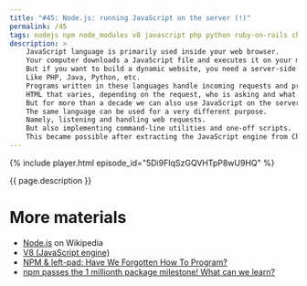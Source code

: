 ```yaml
---
title: "#45: Node.js: running JavaScript on the server (!)"
permalink: /45
tags: nodejs npm node_modules v8 javascript php python ruby-on-rails chrome
description: >
    JavaScript language is primarily used inside your web browser.
    Your computer downloads a JavaScript file and executes it on your machine.
    But if you want to build a dynamic website, you need a server-side language.
    Like PHP, Java, Python, etc.
    Programs written in these languages handle incoming requests and produce dynamic HTML.
    HTML that varies, depending on the request, who is asking and what data is available in the underlying database.
    But for more than a decade we can also use JavaScript on the server.
    The same language can be used for a very different purpose.
    Namely, listening and handling web requests.
    But also implementing command-line utilities and one-off scripts.
    This became possible after extracting the JavaScript engine from Chrome browser.
---
```


{% include player.html episode_id="5Di9FIqSzGQVHTpP8wU9HQ" %}

{{ page.description }}

<!--
But first things first.
A JavaScript engine is a piece of every web browser, responsible for running JavaScript.
It's actually a fairly complex language, so understanding it and running it fast is quite challenging.
Turns out you can take Google Chrome's JavaScript engine out and run it standalone, without Chrome!
Google's engine is called V8 and is the foundation of a project called Node.js.
Node can run JavaScript code without a browser.
Together with a bunch of libraries we can easily build HTTP server and much more.
Clients don't really knopw they are running JavaScript.
All they see is request and response.
It could just as well be Python or Ruby on Rails.
OK, so why not use them in the first place?

Well, JavaScript is so pervasive and rather easy to learn at first that running it on the server was a quick win.
Especially for web developers, already familiar with the language.
But more importantly, Node.js has some really neat performance tricks under the hood.
As a matter of fact, it was built out of frustration that traditional web frameworks are so slow and not scalable.
OK, JavaScript is probably the last language to use when we are chasing performance.
Yet, Node.js delivered its promises.
It's especially surprising knowing that JavaScript is inherently single-threaded!

How's all that possible?
Well, in Node.js virtually any long-running code is asynchronous.
For example, loading a file, making an HTTP request or database query.
All such operations are callback-based.
When the result is ready, our code is notified.
In the meantime, CPU is free to handle other requests.
Modern CPUs are faster than I/O by several order of magnitude.
So you can easily handle tens of thousands of concurrent requests in Node.js.
On a single core!
That's way better than traditional Python, PHP or .NET web frameworks.
They wait for pretty much any I/O, consuming precious memory.

To be honest, in Node.js you can't even use more than one core.
So it's not a good choice for CPU-intensive applications.
But most of the applications these days spent the majority of their time... waiting.
Waiting for a database or other services.
So this design choice seems to pay off.

I mentioned briefly about libraries.
There are millions of them!
Before Node.js there was no central repository for JavaScript libraries.
Now we have `npm`, node package manager.
It hosts packages along with their dependencies.
Node community is known for creating tiny libraries with a large number of dependencies.
This ecosystem is quite brittle and vulnerable.
But it also enabled thousands of developers to share their code.

That's it, thanks for listening, bye!

-->

# More materials

* [Node.js](https://en.wikipedia.org/wiki/Node.js) on Wikipedia
* [V8 (JavaScript engine)](https://en.wikipedia.org/wiki/V8_(JavaScript_engine))
* [NPM & left-pad: Have We Forgotten How To Program?](https://www.davidhaney.io/npm-left-pad-have-we-forgotten-how-to-program/)
* [npm passes the 1 millionth package milestone! What can we learn?](https://snyk.io/blog/npm-passes-the-1-millionth-package-milestone-what-can-we-learn/)

